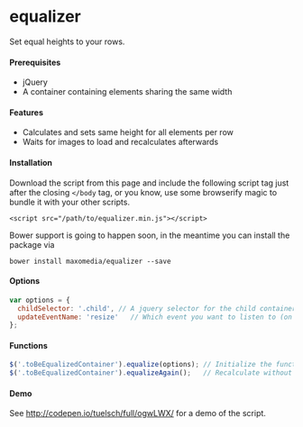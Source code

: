 # equalizer

Set equal heights to your rows.


#### Prerequisites
- jQuery
- A container containing elements sharing the same width


#### Features
- Calculates and sets same height for all elements per row
- Waits for images to load and recalculates afterwards


#### Installation
Download the script from this page and include the following script tag just after the closing `</body` tag, or you know, use some browserify magic to bundle it with your other scripts.
```
<script src="/path/to/equalizer.min.js"></script>
```
Bower support is going to happen soon, in the meantime you can install the package via
```
bower install maxomedia/equalizer --save
```


#### Options
```javascript
var options = {
  childSelector: '.child', // A jquery selector for the child containers
  updateEventName: 'resize'   // Which event you want to listen to (on $(window))
};
```


#### Functions
```javascript
$('.toBeEqualizedContainer').equalize(options); // Initialize the function
$('.toBeEqualizedContainer').equalizeAgain();   // Recalculate without initialization
```


#### Demo
See http://codepen.io/tuelsch/full/ogwLWX/ for a demo of the script.
